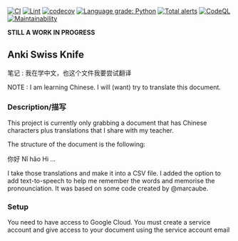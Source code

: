 [![CI](https://github.com/JeffLabonte/anki_swiss_knife/actions/workflows/ci.yml/badge.svg)](https://github.com/JeffLabonte/anki_swiss_knife/actions/workflows/ci.yml) [![Lint](https://github.com/JeffLabonte/anki_swiss_knife/actions/workflows/black.yml/badge.svg)](https://github.com/JeffLabonte/anki_swiss_knife/actions/workflows/black.yml) [![codecov](https://codecov.io/gh/JeffLabonte/anki_swiss_knife/branch/main/graph/badge.svg?token=976XZBSN8I)](https://codecov.io/gh/JeffLabonte/anki_swiss_knife) [![Language grade: Python](https://img.shields.io/lgtm/grade/python/g/JeffLabonte/anki_swiss_knife.svg?logo=lgtm&logoWidth=18)](https://lgtm.com/projects/g/JeffLabonte/anki_swiss_knife/context:python)
 [![Total alerts](https://img.shields.io/lgtm/alerts/g/JeffLabonte/anki_swiss_knife.svg?logo=lgtm&logoWidth=18)](https://lgtm.com/projects/g/JeffLabonte/anki_swiss_knife/alerts/) [![CodeQL](https://github.com/JeffLabonte/anki_swiss_knife/actions/workflows/codeql-analysis.yml/badge.svg)](https://github.com/JeffLabonte/anki_swiss_knife/actions/workflows/codeql-analysis.yml) [![Maintainability](https://api.codeclimate.com/v1/badges/251722c1151d96623c92/maintainability)](https://codeclimate.com/github/JeffLabonte/anki_swiss_knife/maintainability)

**STILL A WORK IN PROGRESS**

## Anki Swiss Knife

笔记 : 我在学中文，也这个文件我要尝试翻译

NOTE : I am learning Chinese. I will (want) try to translate this document.

### Description/描写

This project is currently only grabbing a document that has Chinese characters plus translations that I share with my teacher.

The structure of the document is the following:

你好 Nǐ hǎo Hi
...

I take those translations and make it into a CSV file. I added the option to add text-to-speech to help me remember the words and memorise the pronounciation. It was based on some code created by @marcaube.

### Setup

You need to have access to Google Cloud. You must create a service account and give access to your document using the service account email
